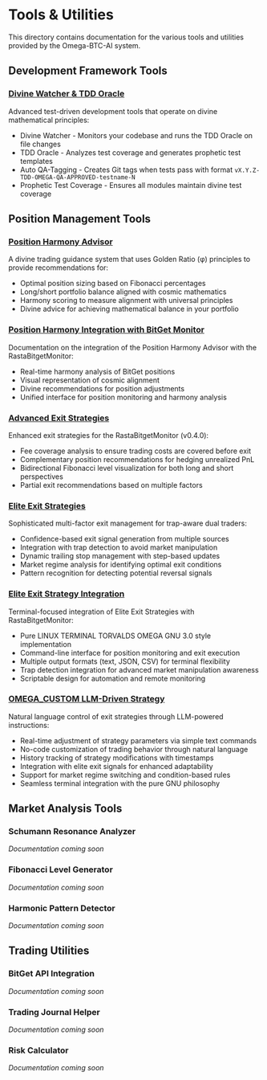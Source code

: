 # Tools & Utilities

This directory contains documentation for the various tools and utilities provided by the Omega-BTC-AI system.

## Development Framework Tools

### [Divine Watcher & TDD Oracle](divine_watcher_tdd_oracle.md)

Advanced test-driven development tools that operate on divine mathematical principles:

- Divine Watcher - Monitors your codebase and runs the TDD Oracle on file changes
- TDD Oracle - Analyzes test coverage and generates prophetic test templates
- Auto QA-Tagging - Creates Git tags when tests pass with format `vX.Y.Z-TDD-OMEGA-QA-APPROVED-testname-N`
- Prophetic Test Coverage - Ensures all modules maintain divine test coverage

## Position Management Tools

### [Position Harmony Advisor](position_harmony.md)

A divine trading guidance system that uses Golden Ratio (φ) principles to provide recommendations for:

- Optimal position sizing based on Fibonacci percentages
- Long/short portfolio balance aligned with cosmic mathematics
- Harmony scoring to measure alignment with universal principles
- Divine advice for achieving mathematical balance in your portfolio

### [Position Harmony Integration with BitGet Monitor](harmony_monitor_integration.md)

Documentation on the integration of the Position Harmony Advisor with the RastaBitgetMonitor:

- Real-time harmony analysis of BitGet positions
- Visual representation of cosmic alignment
- Divine recommendations for position adjustments
- Unified interface for position monitoring and harmony analysis

### [Advanced Exit Strategies](advanced_exit_strategies.md)

Enhanced exit strategies for the RastaBitgetMonitor (v0.4.0):

- Fee coverage analysis to ensure trading costs are covered before exit
- Complementary position recommendations for hedging unrealized PnL
- Bidirectional Fibonacci level visualization for both long and short perspectives
- Partial exit recommendations based on multiple factors

### [Elite Exit Strategies](elite_exit_strategies.md)

Sophisticated multi-factor exit management for trap-aware dual traders:

- Confidence-based exit signal generation from multiple sources
- Integration with trap detection to avoid market manipulation
- Dynamic trailing stop management with step-based updates
- Market regime analysis for identifying optimal exit conditions
- Pattern recognition for detecting potential reversal signals

### [Elite Exit Strategy Integration](elite_monitor_integration.md)

Terminal-focused integration of Elite Exit Strategies with RastaBitgetMonitor:

- Pure LINUX TERMINAL TORVALDS OMEGA GNU 3.0 style implementation
- Command-line interface for position monitoring and exit execution
- Multiple output formats (text, JSON, CSV) for terminal flexibility
- Trap detection integration for advanced market manipulation awareness
- Scriptable design for automation and remote monitoring

### [OMEGA_CUSTOM LLM-Driven Strategy](elite_monitor_integration.md#omega_custom-llm-driven-strategy)

Natural language control of exit strategies through LLM-powered instructions:

- Real-time adjustment of strategy parameters via simple text commands
- No-code customization of trading behavior through natural language
- History tracking of strategy modifications with timestamps
- Integration with elite exit signals for enhanced adaptability
- Support for market regime switching and condition-based rules
- Seamless terminal integration with the pure GNU philosophy

## Market Analysis Tools

### Schumann Resonance Analyzer

*Documentation coming soon*

### Fibonacci Level Generator

*Documentation coming soon*

### Harmonic Pattern Detector

*Documentation coming soon*

## Trading Utilities

### BitGet API Integration

*Documentation coming soon*

### Trading Journal Helper

*Documentation coming soon*

### Risk Calculator

*Documentation coming soon*
